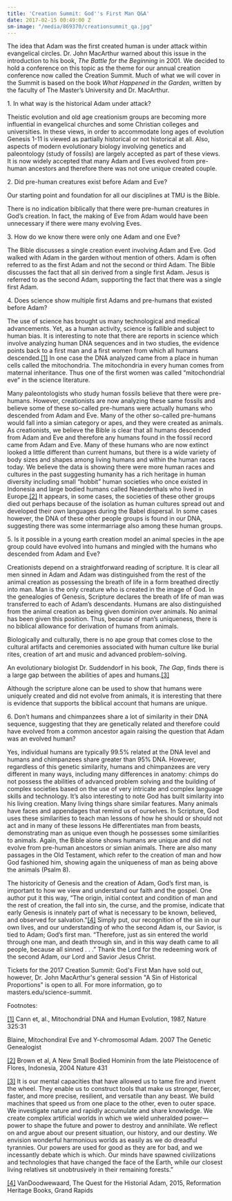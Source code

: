 ```yaml
---
title: 'Creation Summit: God''s First Man Q&A'
date: 2017-02-15 00:49:00 Z
sm-image: "/media/869370/creationsummit_qa.jpg"
---
```


The idea that Adam was the first created human is under attack within evangelical circles. Dr. John MacArthur warned about this issue in the introduction to his book, *The Battle for the Beginning* in 2001. We decided to hold a conference on this topic as the theme for our annual creation conference now called the Creation Summit. Much of what we will cover in the Summit is based on the book *What Happened in the Garden*, written by the faculty of The Master’s University and Dr. MacArthur.

1\. In what way is the historical Adam under attack?

Theistic evolution and old age creationism groups are becoming more influential in evangelical churches and some Christian colleges and universities. In these views, in order to accommodate long ages of evolution Genesis 1-11 is viewed as partially historical or not historical at all. Also, aspects of modern evolutionary biology involving genetics and paleontology (study of fossils) are largely accepted as part of these views. It is now widely accepted that many Adam and Eves evolved from pre-human ancestors and therefore there was not one unique created couple.

2\. Did pre-human creatures exist before Adam and Eve?

Our starting point and foundation for all our disciplines at TMU is the Bible.

There is no indication biblically that there were pre-human creatures in God’s creation. In fact, the making of Eve from Adam would have been unnecessary if there were many evolving Eves.

3\. How do we know there were only one Adam and one Eve?

The Bible discusses a single creation event involving Adam and Eve. God walked with Adam in the garden without mention of others. Adam is often referred to as the first Adam and not the second or third Adam. The Bible discusses the fact that all sin derived from a single first Adam. Jesus is referred to as the second Adam, supporting the fact that there was a single first Adam.

4\. Does science show multiple first Adams and pre-humans that existed before Adam?

The use of science has brought us many technological and medical advancements. Yet, as a human activity, science is fallible and subject to human bias. It is interesting to note that there are reports in science which involve analyzing human DNA sequences and in two studies, the evidence points back to a first man and a first women from which all humans descended.[\[1\]](http://www.masters.edu/creation-summit-gods-first-man-qa/#_ftn1) In one case the DNA analyzed came from a place in human cells called the mitochondria. The mitochondria in every human comes from maternal inheritance. Thus one of the first women was called “mitochondrial eve” in the science literature.

Many paleontologists who study human fossils believe that there were pre-humans. However, creationists are now analyzing these same fossils and believe some of these so-called pre-humans were actually humans who descended from Adam and Eve. Many of the other so-called pre-humans would fall into a simian category or apes, and they were created as animals. As creationists, we believe the Bible is clear that all humans descended from Adam and Eve and therefore any humans found in the fossil record came from Adam and Eve. Many of these humans who are now extinct looked a little different than current humans, but there is a wide variety of body sizes and shapes among living humans and within the human races today. We believe the data is showing there were more human races and cultures in the past suggesting humanity has a rich heritage in human diversity including small “hobbit” human societies who once existed in Indonesia and large bodied humans called Neanderthals who lived in Europe.[\[2\]](http://www.masters.edu/creation-summit-gods-first-man-qa/#_ftn2) It appears, in some cases, the societies of these other groups died out perhaps because of the isolation as human cultures spread out and developed their own languages during the Babel dispersal. In some cases however, the DNA of these other people groups is found in our DNA, suggesting there was some intermarriage also among these human groups.

5\. Is it possible in a young earth creation model an animal species in the ape group could have evolved into humans and mingled with the humans who descended from Adam and Eve?

Creationists depend on a straightforward reading of scripture. It is clear all men sinned in Adam and Adam was distinguished from the rest of the animal creation as possessing the breath of life in a form breathed directly into man. Man is the only creature who is created in the image of God. In the genealogies of Genesis, Scripture declares the breath of life of man was transferred to each of Adam’s descendants. Humans are also distinguished from the animal creation as being given dominion over animals. No animal has been given this position. Thus, because of man’s uniqueness, there is no biblical allowance for derivation of humans from animals.

Biologically and culturally, there is no ape group that comes close to the cultural artifacts and ceremonies associated with human culture like burial rites, creation of art and music and advanced problem-solving.

An evolutionary biologist Dr. Suddendorf in his book, *The Gap*, finds there is a large gap between the abilities of apes and humans.[\[3\]](http://www.masters.edu/creation-summit-gods-first-man-qa/#_ftn3)

Although the scripture alone can be used to show that humans were uniquely created and did not evolve from animals, it is interesting that there is evidence that supports the biblical account that humans are unique.

6\. Don’t humans and chimpanzees share a lot of similarity in their DNA sequence, suggesting that they are genetically related and therefore could have evolved from a common ancestor again raising the question that Adam was an evolved human?

Yes, individual humans are typically 99.5% related at the DNA level and humans and chimpanzees share greater than 95% DNA. However, regardless of this genetic similarity, humans and chimpanzees are very different in many ways, including many differences in anatomy: chimps do not possess the abilities of advanced problem solving and the building of complex societies based on the use of very intricate and complex language skills and technology. It’s also interesting to note God has built similarity into his living creation. Many living things share similar features. Many animals have faces and appendages that remind us of ourselves. In Scripture, God uses these similarities to teach man lessons of how he should or should not act and in many of these lessons He differentiates man from beasts, demonstrating man as unique even though he possesses some similarities to animals. Again, the Bible alone shows humans are unique and did not evolve from pre-human ancestors or simian animals. There are also many passages in the Old Testament, which refer to the creation of man and how God fashioned him, showing again the uniqueness of man as being above the animals (Psalm 8).

The historicity of Genesis and the creation of Adam, God’s first man, is important to how we view and understand our faith and the gospel. One author put it this way, “The origin, initial context and condition of man and the rest of creation, the fall into sin, the curse, and the promise, indicate that early Genesis is innately part of what is necessary to be known, believed, and observed for salvation.”[\[4\]](http://www.masters.edu/creation-summit-gods-first-man-qa/#_ftn4) Simply put, our recognition of the sin in our own lives, and our understanding of who the second Adam is, our Savior, is tied to Adam; God’s first man. “Therefore, just as sin entered the world through one man, and death through sin, and in this way death came to all people, because all sinned . . .” Thank the Lord for the redeeming work of the second Adam, our Lord and Savior Jesus Christ.

Tickets for the 2017 Creation Summit: God's First Man have sold out, however, Dr. John MacArthur's general session "A Sin of Historical Proportions" is open to all. For more information, go to masters.edu/science-summit.

Footnotes:

[\[1\]](http://www.masters.edu/creation-summit-gods-first-man-qa/#_ftnref1) Cann et, al., Mitochondrial DNA and Human Evolution, 1987, Nature 325:31

Blaine, Mitochondiral Eve and Y-chromosomal Adam. 2007 The Genetic Genealogist

[\[2\]](http://www.masters.edu/creation-summit-gods-first-man-qa/#_ftnref2) Brown et al, A New Small Bodied Hominin from the late Pleistocence of Flores, Indonesia, 2004 Nature 431

[\[3\]](http://www.masters.edu/creation-summit-gods-first-man-qa/#_ftnref3) It is our mental capacities that have allowed us to tame fire and invent the wheel. They enable us to construct tools that make us stronger, fiercer, faster, and more precise, resilient, and versatile than any beast. We build machines that speed us from one place to the other, even to outer space. We investigate nature and rapidly accumulate and share knowledge. We create complex artificial worlds in which we wield unheralded power—power to shape the future and power to destroy and annihilate. We reflect on and argue about our present situation, our history, and our destiny. We envision wonderful harmonious worlds as easily as we do dreadful tyrannies. Our powers are used for good as they are for bad, and we incessantly debate which is which. Our minds have spawned civilizations and technologies that have changed the face of the Earth, while our closest living relatives sit unobtrusively in their remaining forests.”

[\[4\]](http://www.masters.edu/creation-summit-gods-first-man-qa/#_ftnref4) VanDoodwewaard, The Quest for the Historial Adam, 2015, Reformation Heritage Books, Grand Rapids
